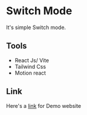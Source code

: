 # Switch Mode

It's simple Switch mode.
## Tools

- React Js/ Vite
- Tailwind Css
- Motion react

## Link

Here's a [link](https://switch-mode-seven.vercel.app/) for Demo website

